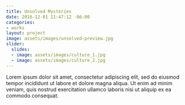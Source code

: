 ```yaml
---
title: Unsolved Mysteries
date: 2016-12-01 11:47:12 -06:00
categories:
- works
layout: project
image: assets/images/unsolved-preview.jpg
slider:
  slides:
  - image: assets/images/culture_1.jpg
  - image: assets/images/culture_2.jpg
---
```


Lorem ipsum dolor sit amet, consectetur adipiscing elit, sed do eiusmod tempor incididunt ut labore et dolore magna aliqua. Ut enim ad minim veniam, quis nostrud exercitation ullamco laboris nisi ut aliquip ex ea commodo consequat.

